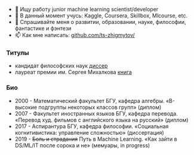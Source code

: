 <!--
### Всем привет 👋
**ts-zhigmytov/ts-zhigmytov/** очень ✨ _важный_ ✨ репозиторий, потому что его `README.md` (этот файл) будет висеть в профиле.

Here are some ideas to get you started:

- 🔭 I’m currently working at Elsevier on various NLP tasks
- 🌱 I’m currently learning ...
- 👯 I’m looking to collaborate on ...
- 🤔 I’m looking for help with ...
- 💬 Ask me about ...
- 📫 How to reach me: ...
- 😄 Pronouns: ...
- ⚡ Fun fact: ...
-->
- 🔭 Ищу работу junior machine learning scientist/developer
- 🌱 В данный момент учусь: Kaggle, Coursera, Skillbox, Mlcourse, etc.
- 💬 Спрашивайте меня о развитии, образовании, науке, философии, фантастике и фэнтези
- 📫 Как мне написать: [github.com/ts-zhigmytov/](https://github.com/ts-zhigmytov/)


### Титулы 
- кандидат философских наук [диссер](http://www.bsu.ru/dissers/?did=726)
- лауреат премии им. Сергея Михалкова [книга](https://detlit.ru/kvantonavty.-pyatyy-fakultet/)
 

### Био
- 2000 - Математический факультет БГУ, кафедра алгебры. «B-высокие подгруппы некоторых классов групп» (диплом)
- 2007 - Факультет иностранных языков БГУ, кафедра перевода. «Перевод худ. фильмов с английского языка на русский» (диплом)
- 2017 - Аспирантура БГУ, кафедра философии. «Социальная когнитивистика: управление сложностью» (диссертация)
- 2019 - ~~Боль и страдания~~ Путь в Machine Learning. «Как зайти в DS/ML/IT после сорока и не» (мемуары, in progress)
